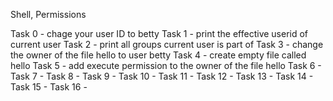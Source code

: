 Shell, Permissions

Task 0 - chage your user ID to betty
Task 1 - print the effective userid of current user
Task 2 - print all groups current user is part of
Task 3 - change the owner of the file hello to user betty
Task 4 - create empty file called hello
Task 5 - add execute permission to the owner of the file hello
Task 6 - 
Task 7 -
Task 8 -
Task 9 -
Task 10 -
Task 11 -
Task 12 -
Task 13 -
Task 14 -
Task 15 -
Task 16 -
